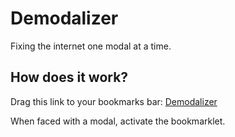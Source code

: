 # Demodalizer
Fixing the internet one modal at a time.

## How does it work?

Drag this link to your bookmarks bar: [Demodalizer](output/bookmarklet-demodalizer.js)

When faced with a modal, activate the bookmarklet.
